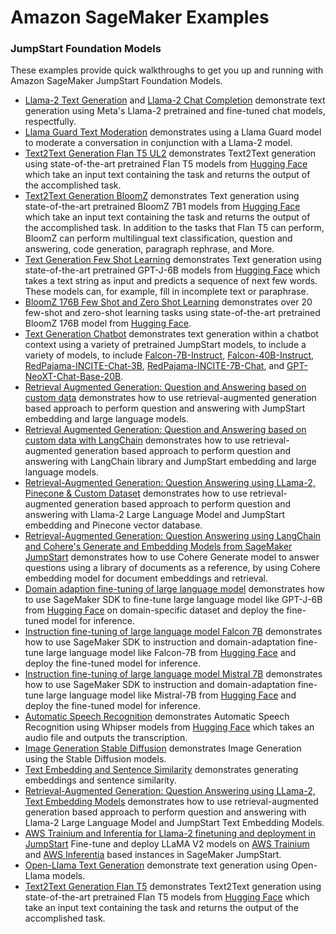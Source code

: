 # Amazon SageMaker Examples

### JumpStart Foundation Models

These examples provide quick walkthroughs to get you up and running with Amazon SageMaker JumpStart Foundation Models.

- [Llama-2 Text Generation](llama-2-text-completion.ipynb) and [Llama-2 Chat Completion](llama-2-chat-completion.ipynb) demonstrate text generation using Meta's Llama-2 pretrained and fine-tuned chat models, respectfully.
- [Llama Guard Text Moderation](llama-guard-text-moderation.ipynb) demonstrates using a Llama Guard model to moderate a conversation in conjunction with a Llama-2 model.
- [Text2Text Generation Flan T5 UL2](text2text-generation-flan-t5-ul2.ipynb) demonstrates Text2Text generation using state-of-the-art pretrained Flan T5 models from [Hugging Face](https://huggingface.co/docs/transformers/model_doc/flan-t5) which take an input text containing the task and returns the output of the accomplished task. 
- [Text2Text Generation BloomZ](text2text-generation-bloomz.ipynb) demonstrates Text generation using state-of-the-art pretrained BloomZ 7B1 models from [Hugging Face](https://huggingface.co/bigscience/bloomz-7b1) which take an input text containing the task and returns the output of the accomplished task. In addition to the tasks that Flan T5 can perform, BloomZ can perform multilingual text classification, question and answering, code generation, paragraph rephrase, and More.
- [Text Generation Few Shot Learning](text-generation-few-shot-learning.ipynb) demonstrates Text generation using state-of-the-art pretrained GPT-J-6B models from [Hugging Face](https://huggingface.co/EleutherAI/gpt-j-6B) which takes a text string as input and predicts a sequence of next few words. These models can, for example, fill in incomplete text or paraphrase.
- [BloomZ 176B Few Shot and Zero Shot Learning](bloom-z-176b-few-shot-and-zero-shot-learning.ipynb) demonstrates over 20 few-shot and zero-shot learning tasks using state-of-the-art pretrained BloomZ 176B model from [Hugging Face](https://huggingface.co/bigscience/bloomz).
- [Text Generation Chatbot](text-generation-chatbot.ipynb) demonstrates text generation within a chatbot context using a variety of pretrained JumpStart models, to include a variety of models, to include [Falcon-7B-Instruct](https://huggingface.co/tiiuae/falcon-7b-instruct), [Falcon-40B-Instruct](https://huggingface.co/tiiuae/falcon-40b-instruct), [RedPajama-INCITE-Chat-3B](https://huggingface.co/togethercomputer/RedPajama-INCITE-Chat-3B-v1), [RedPajama-INCITE-7B-Chat](https://huggingface.co/togethercomputer/RedPajama-INCITE-7B-Chat), and [GPT-NeoXT-Chat-Base-20B](https://huggingface.co/togethercomputer/GPT-NeoXT-Chat-Base-20B).
- [Retrieval Augmented Generation: Question and Answering based on custom data](question_answering_retrieval_augmented_generation/question_answering_jumpstart_knn.ipynb) demonstrates how to use retrieval-augmented generation based approach to perform question and answering with JumpStart embedding and large language models.
- [Retrieval Augmented Generation: Question and Answering based on custom data with LangChain](question_answering_retrieval_augmented_generation/question_answering_langchain_jumpstart.ipynb) demonstrates how to use retrieval-augmented generation based approach to perform question and answering with LangChain library and JumpStart embedding and large language models.
- [Retrieval-Augmented Generation: Question Answering using LLama-2, Pinecone & Custom Dataset](question_answering_retrieval_augmented_generation/question_answering_pinecone_llama-2_jumpstart.ipynb) demonstrates how to use retrieval-augmented generation based approach to perform question and answering with Llama-2 Large Language Model and JumpStart embedding and Pinecone vector database.
- [Retrieval-Augmented Generation: Question Answering using LangChain and Cohere's Generate and Embedding Models from SageMaker JumpStart](question_answering_retrieval_augmented_generation/question_answering_Cohere+langchain_jumpstart.ipynb) demonstrates how to use Cohere Generate model to answer questions using a library of documents as a reference, by using Cohere embedding model for document embeddings and retrieval. 
- [Domain adaption fine-tuning of large language model](domain-adaption-finetuning-gpt-j-6b.ipynb) demonstrates how to use SageMaker SDK to fine-tune large language model like GPT-J-6B from [Hugging Face](https://huggingface.co/EleutherAI/gpt-j-6b) on domain-specific dataset and deploy the fine-tuned model for inference.
- [Instruction fine-tuning of large language model Falcon 7B](falcon-7b-instruction-domain-adaptation-finetuning.ipynb) demonstrates how to use SageMaker SDK to instruction and domain-adaptation fine-tune large language model like Falcon-7B from [Hugging Face](https://huggingface.co/tiiuae/falcon-7b) and deploy the fine-tuned model for inference.
- [Instruction fine-tuning of large language model Mistral 7B](mistral-7b-instruction-domain-adaptation-finetuning.ipynb) demonstrates how to use SageMaker SDK to instruction and domain-adaptation fine-tune large language model like Mistral-7B from [Hugging Face](https://huggingface.co/mistralai/Mistral-7B-v0.1) and deploy the fine-tuned model for inference.
- [Automatic Speech Recognition](automatic-speech-recognition.ipynb) demonstrates Automatic Speech Recognition using Whipser models from [Hugging Face](https://huggingface.co/openai/whisper-large-v2) which takes an audio file and outputs the transcription.
- [Image Generation Stable Diffusion](image-generation-stable-diffusion.ipynb) demonstrates Image Generation using the Stable Diffusion models.
- [Text Embedding and Sentence Similarity](question_answering_retrieval_augmented_generation/text-embedding-sentence-similarity.ipynb) demonstrates generating embeddings and sentence similarity.
- [Retrieval-Augmented Generation: Question Answering using LLama-2, Text Embedding Models](question_answering_retrieval_augmented_generation/question_answering_text_embedding_llama-2_jumpstart.ipynb) demonstrates how to use retrieval-augmented generation based approach to perform question and answering with Llama-2 Large Language Model and JumpStart Text Embedding Models.
- [AWS Trainium and Inferentia for LIama-2 finetuning and deployment in JumpStart](aws-trainium-inferentia-finetuning-deployment/llama-2-trainium-inferentia-finetuning-deployment.ipynb) Fine-tune and deploy LLaMA V2 models on [AWS Trainium](https://aws.amazon.com/ec2/instance-types/trn1/) and [AWS Inferentia](https://aws.amazon.com/ec2/instance-types/inf2/) based instances in SageMaker JumpStart.
- [Open-Llama Text Generation](text-generation-open-llama.ipynb) demonstrate text generation using Open-Llama models.
- [Text2Text Generation Flan T5](text2text-generation-flan-t5.ipynb) demonstrates Text2Text generation using state-of-the-art pretrained Flan T5 models from [Hugging Face](https://huggingface.co/docs/transformers/model_doc/flan-t5) which take an input text containing the task and returns the output of the accomplished task.


